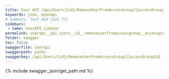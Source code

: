 ```yaml
---
title: User API /api/Users/{id}/RemoveUserFromAccessGroup/{accessGroupId}
keywords: json, openapi
# summary: test med json fil
sidebars: 
 - name: UserAPI_sidebar
permalink: userapi__api_users__id__removeuserfromaccessgroup__accessgroupid_.html
folder: swagger
toc: false
swaggerfile: userapi
swaggerpath: paths
swaggerkey: /api/Users/{id}/RemoveUserFromAccessGroup/{accessGroupId}
---
```

{% include swagger_json/get_path.md %}
